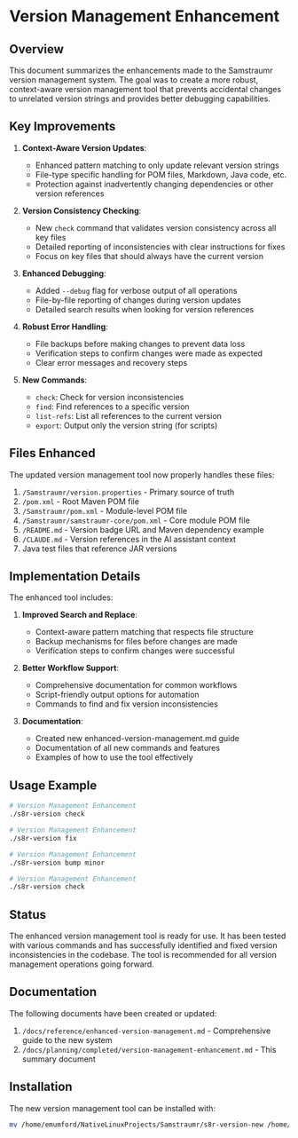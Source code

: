 <!--
Copyright (c) 2025 Eric C. Mumford (@heymumford)

This software was developed with analytical assistance from AI tools 
including Claude 3.7 Sonnet, Claude Code, and Google Gemini Deep Research,
which were used as paid services. All intellectual property rights 
remain exclusively with the copyright holder listed above.

Licensed under the Mozilla Public License 2.0
-->

<!-- 
Copyright (c) 2025 [Eric C. Mumford (@heymumford)](https://github.com/heymumford), Gemini Deep Research, Claude 3.7.
-->

# Version Management Enhancement

## Overview

This document summarizes the enhancements made to the Samstraumr version management system. The goal was to create a more robust, context-aware version management tool that prevents accidental changes to unrelated version strings and provides better debugging capabilities.

## Key Improvements

1. **Context-Aware Version Updates**: 
   - Enhanced pattern matching to only update relevant version strings
   - File-type specific handling for POM files, Markdown, Java code, etc.
   - Protection against inadvertently changing dependencies or other version references

2. **Version Consistency Checking**:
   - New `check` command that validates version consistency across all key files
   - Detailed reporting of inconsistencies with clear instructions for fixes
   - Focus on key files that should always have the current version

3. **Enhanced Debugging**:
   - Added `--debug` flag for verbose output of all operations
   - File-by-file reporting of changes during version updates
   - Detailed search results when looking for version references

4. **Robust Error Handling**:
   - File backups before making changes to prevent data loss
   - Verification steps to confirm changes were made as expected
   - Clear error messages and recovery steps

5. **New Commands**:
   - `check`: Check for version inconsistencies
   - `find`: Find references to a specific version
   - `list-refs`: List all references to the current version
   - `export`: Output only the version string (for scripts)

## Files Enhanced

The updated version management tool now properly handles these files:

1. `/Samstraumr/version.properties` - Primary source of truth
2. `/pom.xml` - Root Maven POM file
3. `/Samstraumr/pom.xml` - Module-level POM file
4. `/Samstraumr/samstraumr-core/pom.xml` - Core module POM file
5. `/README.md` - Version badge URL and Maven dependency example
6. `/CLAUDE.md` - Version references in the AI assistant context
7. Java test files that reference JAR versions

## Implementation Details

The enhanced tool includes:

1. **Improved Search and Replace**:
   - Context-aware pattern matching that respects file structure
   - Backup mechanisms for files before changes are made
   - Verification steps to confirm changes were successful

2. **Better Workflow Support**:
   - Comprehensive documentation for common workflows
   - Script-friendly output options for automation
   - Commands to find and fix version inconsistencies

3. **Documentation**:
   - Created new enhanced-version-management.md guide
   - Documentation of all new commands and features
   - Examples of how to use the tool effectively

## Usage Example

```bash
# Version Management Enhancement
./s8r-version check

# Version Management Enhancement
./s8r-version fix

# Version Management Enhancement
./s8r-version bump minor

# Version Management Enhancement
./s8r-version check
```

## Status

The enhanced version management tool is ready for use. It has been tested with various commands and has successfully identified and fixed version inconsistencies in the codebase. The tool is recommended for all version management operations going forward.

## Documentation

The following documents have been created or updated:

1. `/docs/reference/enhanced-version-management.md` - Comprehensive guide to the new system
2. `/docs/planning/completed/version-management-enhancement.md` - This summary document

## Installation

The new version management tool can be installed with:

```bash
mv /home/emumford/NativeLinuxProjects/Samstraumr/s8r-version-new /home/emumford/NativeLinuxProjects/Samstraumr/s8r-version
